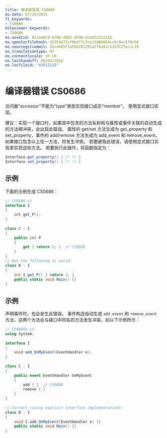 ```yaml
---
title: 编译器错误 CS0686
ms.date: 07/20/2015
f1_keywords:
- CS0686
helpviewer_keywords:
- CS0686
ms.assetid: 821ea0c9-87d8-4902-8f0b-dcad72312132
ms.openlocfilehash: d2354d71cf0bdf7c3ce1548b084ccbc9ac5f9c58
ms.sourcegitcommit: 2eceb05f1a5bb261291a1f6a91c5153727ac1c19
ms.translationtype: HT
ms.contentlocale: zh-CN
ms.lasthandoff: 09/04/2018
ms.locfileid: "43512125"
---
```

# <a name="compiler-error-cs0686"></a>编译器错误 CS0686
访问器“accessor”不能为“type”类型实现接口成员“member”。 使用显式接口实现。  
  
 建议：实现一个接口时，如果其中包含的方法名称和与属性或事件关联的自动生成的方法相冲突，会出现此错误。 属性的 get/set 方法生成为 get_property 和 set_property，事件的 add/remove 方法生成为 add_event 和 remove_event。 如果接口包含以上任一方法，将发生冲突。 若要避免此错误，请使用显式接口实现来实现这些方法。 若要执行此操作，将函数指定为：  
  
```csharp  
Interface.get_property() { /* */ }  
Interface.set_property() { /* */ }  
```  
  
## <a name="example"></a>示例  
 下面的示例生成 CS0686：  
  
```csharp  
// CS0686.cs  
interface I  
{  
    int get_P();  
}  
  
class C : I  
{  
    public int P  
    {  
        get { return 1; }  // CS0686  
    }  
}  
// But the following is valid:  
class D : I  
{  
    int I.get_P() { return 1; }  
    public static void Main() {}  
}  
```  
  
## <a name="example"></a>示例  
 声明事件时，也会发生此错误。  事件构造自动生成 `add_event` 和 `remove_event` 方法，这两个方法会与接口中同名的方法发生冲突，如以下示例所示：  
  
```csharp  
// CS0686b.cs  
using System;  
  
interface I  
{  
    void add_OnMyEvent(EventHandler e);  
}  
  
class C : I  
{  
    public event EventHandler OnMyEvent  
    {  
        add { }  // CS0686  
        remove { }  
    }  
}  
  
// Correct (using explicit interface implementation):  
class D : I  
{  
    void I.add_OnMyEvent(EventHandler e) {}  
    public static void Main() {}  
}  
```
